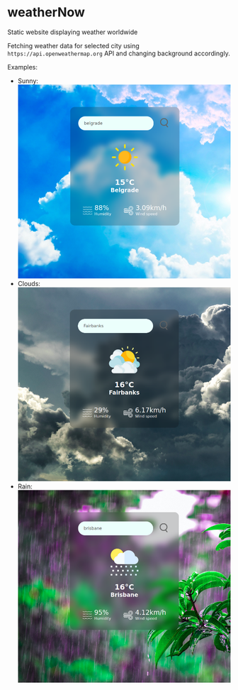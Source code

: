 # weatherNow
Static website displaying weather worldwide

Fetching weather data for selected city using `https://api.openweathermap.org` API 
and changing background accordingly.

Examples:
- Sunny:
  ![sunny.jpg](https://raw.githubusercontent.com/bezareva/static/5c4f44d26cfe6a3caa3264749c5bb5565cc30e18/weatherNow_images/sunny.png)
- Clouds:
  ![clouds.jpg](https://raw.githubusercontent.com/bezareva/static/5c4f44d26cfe6a3caa3264749c5bb5565cc30e18/weatherNow_images/clouds.png)
- Rain:
  ![rain.jpg](https://raw.githubusercontent.com/bezareva/static/5c4f44d26cfe6a3caa3264749c5bb5565cc30e18/weatherNow_images/rain.png)
